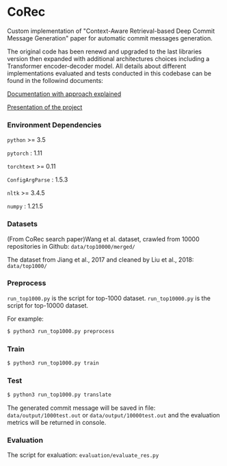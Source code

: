 # CoRec
Custom implementation of "Context-Aware Retrieval-based Deep Commit Message Generation" paper for automatic commit messages generation.

The original code has been renewd and upgraded to the last libraries version then expanded with additional architectures choices including a Transformer encoder-decoder model. All details about different implementations evaluated and tests conducted in this codebase can be found in the followind documents:

[Documentation with approach explained](docs/main.pdf)

[Presentation of the project](docs/CoRec_project_discussion.pdf)


### Environment Dependencies

`python` >= 3.5

`pytorch` : 1.11

`torchtext` >= 0.11

`ConfigArgParse` : 1.5.3

`nltk` >= 3.4.5

`numpy` : 1.21.5

### Datasets
 (From CoRec search paper)Wang et al. dataset, crawled from 10000 repositories in Github: `data/top10000/merged/`
 
 The dataset from Jiang et al., 2017 and cleaned by Liu et al., 2018: `data/top1000/`
 
### Preprocess
`run_top1000.py` is the script for top-1000 dataset.
`run_top10000.py` is the script for top-10000 dataset.

For example:
```bash
$ python3 run_top1000.py preprocess
```

### Train
```bash
$ python3 run_top1000.py train
```

### Test
```bash
$ python3 run_top1000.py translate
```

The generated commit message will be saved in file: `data/output/1000test.out` or `data/output/10000test.out`
and the evaluation metrics will be returned in console.

### Evaluation
The script for exaluation: `evaluation/evaluate_res.py`

